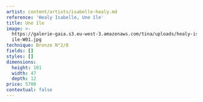 ```yaml
---
artist: content/artists/isabelle-healy.md
reference: 'Healy Isabelle, Une île'
title: Une île
image: >-
  https://galerie-gaia.s3.eu-west-3.amazonaws.com/tina/uploads/healy-isabelle/galerie-gaia-isabelle-healy-une
  ile-W01.jpg
technique: Bronze N°2/8
fields: []
styles: []
dimensions:
  height: 101
  width: 47
  depth: 12
price: 5700
contextual: false
---
```


